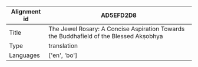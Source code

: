 |Alignment id | AD5EFD2D8
| --- | --- 
|Title | The Jewel Rosary: A Concise Aspiration Towards the Buddhafield of the Blessed Akṣobhya 
|Type | translation
|Languages | ['en', 'bo']